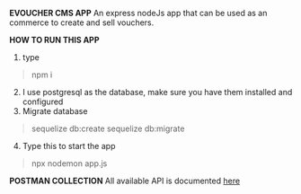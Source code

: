 **EVOUCHER CMS APP**
An express nodeJs app that can be used as an commerce to create and sell vouchers.

**HOW TO RUN THIS APP**

 1. type 

> npm i
 
 2. I use postgresql as the database, make sure you have them installed and configured
 3. Migrate database
> sequelize db:create
> sequelize db:migrate
4.  Type this to start the app
> npx nodemon app.js 

**POSTMAN COLLECTION**
All available API is documented [here](https://documenter.getpostman.com/view/14053624/UVktpYgX)